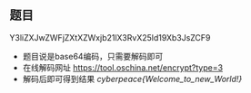 ## 题目
Y3liZXJwZWFjZXtXZWxjb21lX3RvX25ld19Xb3JsZCF9
* 题目说是base64编码，只需要解码即可
* 在线解码网址 https://tool.oschina.net/encrypt?type=3
* 解码后即可得到结果 *cyberpeace{Welcome_to_new_World!}*
